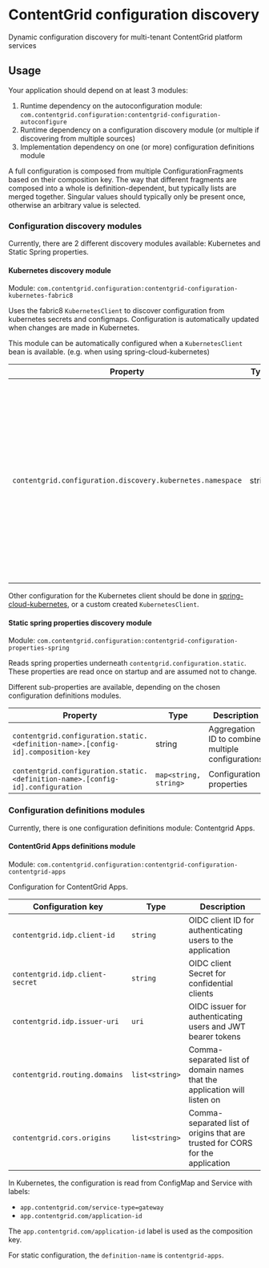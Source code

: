 # ContentGrid configuration discovery

Dynamic configuration discovery for multi-tenant ContentGrid platform services

## Usage

Your application should depend on at least 3 modules:

1. Runtime dependency on the autoconfiguration module: `com.contentgrid.configuration:contentgrid-configuration-autoconfigure`
2. Runtime dependency on a configuration discovery module (or multiple if discovering from multiple sources)
3. Implementation dependency on one (or more) configuration definitions module

A full configuration is composed from multiple ConfigurationFragments based on their composition key.
The way that different fragments are composed into a whole is definition-dependent, but typically lists are merged together.
Singular values should typically only be present once, otherwise an arbitrary value is selected.

### Configuration discovery modules

Currently, there are 2 different discovery modules available: Kubernetes and Static Spring properties.

#### Kubernetes discovery module

Module: `com.contentgrid.configuration:contentgrid-configuration-kubernetes-fabric8`

Uses the fabric8 `KubernetesClient` to discover configuration from kubernetes secrets and configmaps.
Configuration is automatically updated when changes are made in Kubernetes.

This module can be automatically configured when a `KubernetesClient` bean is available. (e.g. when using spring-cloud-kubernetes)

| Property                                                   | Type   | Description                                                                                                                                                                                                             |
|------------------------------------------------------------|--------|-------------------------------------------------------------------------------------------------------------------------------------------------------------------------------------------------------------------------|
| `contentgrid.configuration.discovery.kubernetes.namespace` | string | Sets the kubernetes namespace in which configuration discovery will be done. If unset, defaults to the namespace that the application is deployed in (or `default` if the application is running outside of Kubernetes) |


Other configuration for the Kubernetes client should be done in [spring-cloud-kubernetes](https://docs.spring.io/spring-cloud-kubernetes/docs/current/reference/html/appendix.html), or a custom created `KubernetesClient`.

#### Static spring properties discovery module

Module: `com.contentgrid.configuration:contentgrid-configuration-properties-spring`

Reads spring properties underneath `contentgrid.configuration.static`. These properties are read once on startup and are assumed not to change.

Different sub-properties are available, depending on the chosen configuration definitions modules.

| Property                                                                         | Type                  | Description                                       |
|----------------------------------------------------------------------------------|-----------------------|---------------------------------------------------|
| `contentgrid.configuration.static.<definition-name>.[config-id].composition-key` | string                | Aggregation ID to combine multiple configurations |
| `contentgrid.configuration.static.<definition-name>.[config-id].configuration`   | `map<string, string>` | Configuration properties                          |

### Configuration definitions modules

Currently, there is one configuration definitions module: Contentgrid Apps.

#### ContentGrid Apps definitions module

Module: `com.contentgrid.configuration:contentgrid-configuration-contentgrid-apps`

Configuration for ContentGrid Apps.

| Configuration key               | Type           | Description                                                                   |
|---------------------------------|----------------|-------------------------------------------------------------------------------|
| `contentgrid.idp.client-id`     | `string`       | OIDC client ID for authenticating users to the application                    |
| `contentgrid.idp.client-secret` | `string`       | OIDC client Secret for confidential clients                                   |
| `contentgrid.idp.issuer-uri`    | `uri`          | OIDC issuer for authenticating users and JWT bearer tokens                    |
| `contentgrid.routing.domains`   | `list<string>` | Comma-separated list of domain names that the application will listen on      |
| `contentgrid.cors.origins`      | `list<string>` | Comma-separated list of origins that are trusted for CORS for the application |


In Kubernetes, the configuration is read from ConfigMap and Service with labels:
 * `app.contentgrid.com/service-type=gateway`
 * `app.contentgrid.com/application-id`

The `app.contentgrid.com/application-id` label is used as the composition key.

For static configuration, the `definition-name` is `contentgrid-apps`.